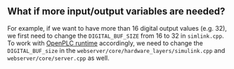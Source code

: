 ## What if more input/output variables are needed?

For example, if we want to have more than 16 digital output values (e.g. 32), 
we first need to change the `DIGITAL_BUF_SIZE` from 16 to 32 in `simlink.cpp`. 
To work with [OpenPLC runtime](https://github.com/thiagoralves/OpenPLC_v3) accordingly, we need to change the `DIGITAL_BUF_size` 
in the `webserver/core/hardware_layers/simulink.cpp` and `webserver/core/server.cpp` as well.
